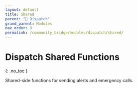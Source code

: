 ```yaml
---
layout: default
title: Shared
parent: "🚨 Dispatch"
grand_parent: Modules
nav_order: 3
permalink: /community_bridge/modules/dispatch/shared/
---
```


# Dispatch Shared Functions
{: .no_toc }

Shared-side functions for sending alerts and emergency calls.